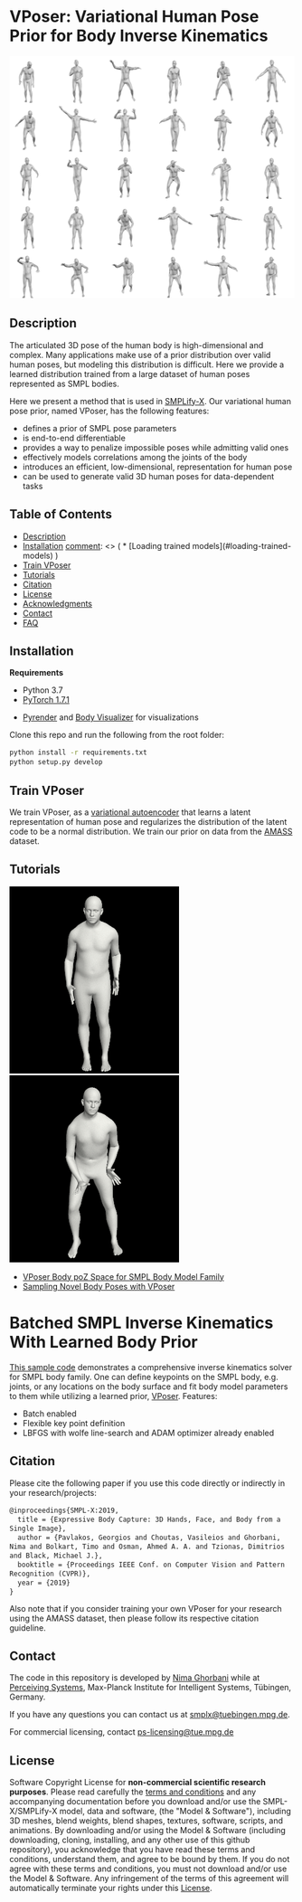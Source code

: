 # VPoser: Variational Human Pose Prior for Body Inverse Kinematics

![alt text](support_data/vposer_samples.png "Novel Human Poses Sampled From the VPoser.")
## Description
The articulated 3D pose of the human body is high-dimensional and complex. 
Many applications make use of a prior distribution over valid human poses, but modeling this distribution is difficult.
Here we provide a learned distribution trained from a large dataset of human poses represented as SMPL bodies.

Here we present a method that is used in [SMPLify-X](https://smpl-x.is.tue.mpg.de/). 
Our variational human pose prior, named VPoser, has the following features: 
 - defines a prior of SMPL pose parameters
 - is end-to-end differentiable
 - provides a way to penalize impossible poses while admitting valid ones
 - effectively models correlations among the joints of the body
 - introduces an efficient, low-dimensional, representation for human pose
 - can be used to generate valid 3D human poses for data-dependent tasks

## Table of Contents
  * [Description](#description)
  * [Installation](#installation)
[comment]: <> (  * [Loading trained models]&#40;#loading-trained-models&#41; )
  * [Train VPoser](#train-vposer)
  * [Tutorials](#tutorials)
  * [Citation](#citation)
  * [License](#license)
  * [Acknowledgments](#acknowledgments)
  * [Contact](#contact)
  * [FAQ](https://github.com/nghorbani/human_body_prior/wiki/FAQ)

## Installation
**Requirements**
- Python 3.7
- [PyTorch 1.7.1](https://pytorch.org/get-started)

[comment]: <> (- [Torchgeometry 0.1.2]&#40;https://pypi.org/project/torchgeometry/0.1.2/&#41;)
- [Pyrender](https://pyrender.readthedocs.io/en/latest/install/index.html#osmesa) and [Body Visualizer](https://github.com/nghorbani/body_visualizer
) for visualizations

[comment]: <> (Install from this repository for the latest developments:)

[comment]: <> (```bash)

[comment]: <> (pip install git+https://github.com/nghorbani/human_body_prior)

[comment]: <> (```)

Clone this repo and run the following from the root folder:
```bash
python install -r requirements.txt
python setup.py develop
```

[comment]: <> (**Optional dependencies:**)

[comment]: <> (If you want to use the feature to [Disentangle Self-Intersecting Poses]&#40;https://github.com/nghorbani/human_body_prior/tree/master/human_body_prior/body_model#disentangling-self-intersecting-novel-poses&#41;)

[comment]: <> (please install the optional package [mesh_intersection]&#40;https://github.com/vchoutas/torch-mesh-isect&#41;.)

[comment]: <> (## Loading Trained Models)

[comment]: <> (To download the trained *VPoser*  models go to the [SMPL-X project website]&#40;https://smpl-x.is.tue.mpg.de/&#41; )

[comment]: <> (and register to get access to the downloads section. Afterwards, you can follow the )

[comment]: <> ([model loading tutorial]&#40;notebooks/vposer.ipynb&#41; to load and use your trained VPoser models.)

## Train VPoser
We train VPoser, as a [variational autoencoder](https://arxiv.org/abs/1312.6114)
that learns a latent representation of human pose and regularizes the distribution of the latent code 
to be a normal distribution.
We train our prior on data from the [AMASS](https://amass.is.tue.mpg.de/) dataset.

[comment]: <> (specifically, the SMPL pose parameters of various publicly available human motion capture datasets. )

[comment]: <> (You can follow the [data preparation tutorial]&#40;src/human_body_prior/data/README.md&#41; to learn how to )

[comment]: <> (download and prepare AMASS for VPoser.)

[comment]: <> (Afterwards, you can [train VPoser from scratch]&#40;src/human_body_prior/train/README.md&#41;. )

## Tutorials
![alt text](support_data/latent_interpolation_1.gif "Interpolation of novel poses on the smoother VPoser latent space.")
![alt text](support_data/latent_interpolation_2.gif "Interpolation of novel poses on the smoother VPoser latent space.")

* [VPoser Body poZ Space for SMPL Body Model Family](notebooks/vposer.ipynb)
* [Sampling Novel Body Poses with VPoser](notebooks/vposer_sampling.ipynb)

# Batched SMPL Inverse Kinematics With Learned Body Prior
[This sample code](notebooks/fit_smpl_to_joints.py) demonstrates a comprehensive inverse kinematics solver for SMPL body family.
One can define keypoints on the SMPL body, e.g. joints, or any locations on the body surface 
and fit body model parameters to them while utilizing a learned prior, 
[VPoser](https://github.com/nghorbani/human_body_prior/tree/v2). Features:
- Batch enabled
- Flexible key point definition
- LBFGS with wolfe line-search and ADAM optimizer already enabled

[comment]: <> (* [Preparing VPoser Training Dataset]&#40;src/human_body_prior/data/README.md&#41;)

[comment]: <> (* [Train VPoser from Scratch]&#40;src/human_body_prior/train/README.md&#41;)

## Citation
Please cite the following paper if you use this code directly or indirectly in your research/projects:
```
@inproceedings{SMPL-X:2019,
  title = {Expressive Body Capture: 3D Hands, Face, and Body from a Single Image},
  author = {Pavlakos, Georgios and Choutas, Vasileios and Ghorbani, Nima and Bolkart, Timo and Osman, Ahmed A. A. and Tzionas, Dimitrios and Black, Michael J.},
  booktitle = {Proceedings IEEE Conf. on Computer Vision and Pattern Recognition (CVPR)},
  year = {2019}
}
```
Also note that if you consider training your own VPoser for your research using the AMASS dataset, 
then please follow its respective citation guideline.
 

## Contact
The code in this repository is developed by [Nima Ghorbani](https://nghorbani.github.io/) 
while at [Perceiving Systems](https://ps.is.mpg.de/), Max-Planck Institute for Intelligent Systems, Tübingen, Germany.

If you have any questions you can contact us at [smplx@tuebingen.mpg.de](mailto:smplx@tuebingen.mpg.de).

For commercial licensing, contact [ps-licensing@tue.mpg.de](mailto:ps-licensing@tue.mpg.de)

## License

Software Copyright License for **non-commercial scientific research purposes**.
Please read carefully the [terms and conditions](./LICENSE) and any accompanying documentation before you download and/or use the SMPL-X/SMPLify-X model, data and software, (the "Model & Software"), including 3D meshes, blend weights, blend shapes, textures, software, scripts, and animations. By downloading and/or using the Model & Software (including downloading, cloning, installing, and any other use of this github repository), you acknowledge that you have read these terms and conditions, understand them, and agree to be bound by them. If you do not agree with these terms and conditions, you must not download and/or use the Model & Software. Any infringement of the terms of this agreement will automatically terminate your rights under this [License](./LICENSE).
